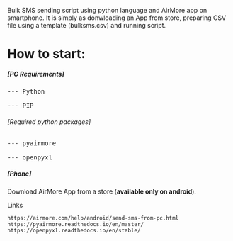Bulk SMS sending script using python language and AirMore app on smartphone. It is simply as donwloading an App from store, preparing CSV file using a template (bulksms.csv) and running script.

# How to start:
##### [PC Requirements] #####
<pre>
--- Python

--- PIP
</pre>
###### [Required python packages] #####
<pre>
--- pyairmore

--- openpyxl
</pre>

##### [Phone] ######
Download AirMore App from a store (**available only on android**).


Links

	https://airmore.com/help/android/send-sms-from-pc.html
	https://pyairmore.readthedocs.io/en/master/
	https://openpyxl.readthedocs.io/en/stable/